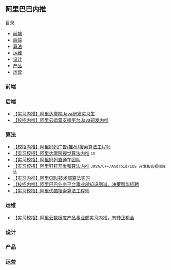 ## 阿里巴巴内推

目录

- [前端](#前端)
- [后端](#后端)
- [算法](#算法)
- [运维](#运维)
- [设计](#设计)
- [产品](#产品)
- [运营](#运营)



### 前端



### 后端

- [【实习内推】阿里达摩院Java研发实习生](../jobs/3.md)
- [【校招内推】阿里云运营支撑平台Java研发内推](../jobs/8.md)


### 算法

- [【校招内推】阿里妈妈广告/推荐/搜索算法工程师](../jobs/7.md)
- [【实习校招】阿里达摩院视觉算法内推](https://mp.weixin.qq.com/s/tFLRSN_cPPQgQHadiQdTvw) `CV`
- [【实习校招】阿里妈妈直通车团队](https://mp.weixin.qq.com/s/e9nzIJC3566uiCSLMx75fg) 
- [【实习校招】阿里钉钉开发和算法内推](https://mp.weixin.qq.com/s/gNrLZcdKejbkV6HOH4eYJw) `JAVA/C++/Android/IOS 开发和音视频算法`
- [【实习内推】阿里CBU技术部算法实习](https://mp.weixin.qq.com/s/b3uXWTAVej8KiQfXM8HxXg)
- [【校招内推】阿里巴巴业务平台事业部知识图谱、决策智能招聘](https://mp.weixin.qq.com/s/yJQZI-LyGLNJSfRCl_vvRg)
- [【实习校招】阿里优酷搜索算法工程师](../jobs/12.md)

### 运维

- [【实习校招】阿里云数据库产品事业部实习内推，有转正机会](../jobs/1.md)

### 设计



### 产品



### 运营
